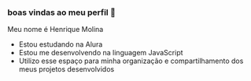 ### boas vindas ao meu perfil 💙
Meu nome é Henrique Molina 
- Estou estudando na Alura
- Estou me desenvolvendo na linguagem JavaScript
- Utilizo esse espaço para minha organização e compartilhamento dos meus projetos desenvolvidos
